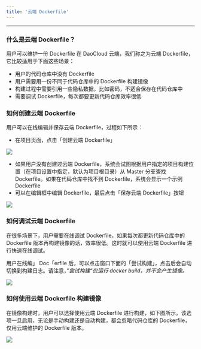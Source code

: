 ```yaml
---
title: '云端 Dockerfile'
---
```


---

### 什么是云端 Dockerfile？

用户可以维护一份 Dockerfile 在 DaoCloud 云端，我们称之为云端 Dockerfile，它比较适用于下面这些场景：
* 用户的代码仓库中没有 Dockerfile
* 用户需要用一份不同于代码仓库中的 Dockerfile 构建镜像
* 构建过程中需要引用一些隐私数据，比如密码，不适合保存在代码仓库中
* 需要调试 Dockerfile，每次都要更新代码仓库效率很低

### 如何创建云端 Dockerfile

用户可以在线编辑并保存云端 Dockerfile，过程如下所示：

* 在项目页面，点击「创建云端 Dockerfile」

![](Dashboard_%C2%B7_create.png)

* 如果用户没有创建过云端 Dockerfile，系统会试图根据用户指定的项目构建位置（在项目设置中指定，默认为项目根目录）从 Master 分支查找 Dockerfile。如果在代码仓库中找不到 Dockerfile，系统会显示一个示例 Dockerfile
* 可以在编辑框中编辑 Dockerfile，最后点击「保存云端 Dockerfile」按钮

![](clouddockerfile-save.png)

### 如何调试云端 Dockerfile

在很多场景下，用户需要在线调试 Dockerfile，如果每次都更新代码仓库中的 Dockerfile 版本再构建镜像的话，效率很低。这时就可以使用云端 Dockerfile 进行快速在线调试。 

用户在线编」 Doc「erfile 后，可以点击窗口下面的「尝试构建」，点击后会自动切换到构建日志。请注意，*”尝试构建“仅运行 docker build，并不会产生镜像。*

![](clouddockerfile-debuy.png)

### 如何使用云端 Dockerfile 构建镜像

在镜像构建时，用户可以选择使用云端 Dockerfile 进行构建，如下图所示。该选项一旦启用，无论是手动构建还是自动构建，都会忽略代码仓库的 Dockerfile，仅用云端维护的 Dockerfile 版本。

![](Dashboard_%C2%B7enable.png)


